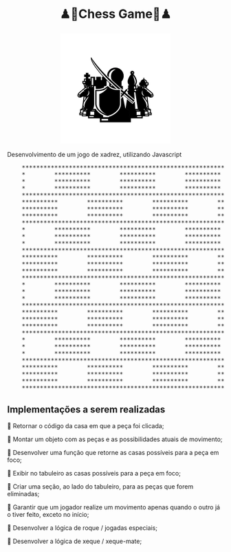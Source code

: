 # <p style="text-align: center;"><span>♟</span><span>🧩</span>Chess Game<span>🧩</span><span>♟</span></p>

<p style="text-align: center;"><img src="chess-image.png" width="256"></p>

<p>Desenvolvimento de um jogo de xadrez, utilizando Javascript</p>

<pre>
    *************************************************************************
    *        **********        **********        **********        **********
    *        **********        **********        **********        **********
    *        **********        **********        **********        **********
    *************************************************************************
    **********        **********        **********        **********        *
    **********        **********        **********        **********        *
    **********        **********        **********        **********        *
    *************************************************************************
    *        **********        **********        **********        **********
    *        **********        **********        **********        **********
    *        **********        **********        **********        **********
    *************************************************************************
    **********        **********        **********        **********        *
    **********        **********        **********        **********        *
    **********        **********        **********        **********        *
    *************************************************************************
    *        **********        **********        **********        **********
    *        **********        **********        **********        **********
    *        **********        **********        **********        **********
    *************************************************************************
    **********        **********        **********        **********        *
    **********        **********        **********        **********        *
    **********        **********        **********        **********        *
    *************************************************************************
    *        **********        **********        **********        **********
    *        **********        **********        **********        **********
    *        **********        **********        **********        **********
    *************************************************************************
    **********        **********        **********        **********        *
    **********        **********        **********        **********        *
    **********        **********        **********        **********        *
    *************************************************************************
</pre>

## Implementações a serem realizadas

🔰 Retornar o código da casa em que a peça foi clicada;

🔰 Montar um objeto com as peças e as possibilidades atuais de movimento;

🔰 Desenvolver uma função que retorne as casas possíveis para a peça em foco;

🔰 Exibir no tabuleiro as casas possíveis para a peça em foco;

🔰 Criar uma seção, ao lado do tabuleiro, para as peças que forem eliminadas;

🔰 Garantir que um jogador realize um movimento apenas quando o outro já o tiver feito, exceto no início;

🔰 Desenvolver a lógica de roque / jogadas especiais;

🔰 Desenvolver a lógica de xeque / xeque-mate;
